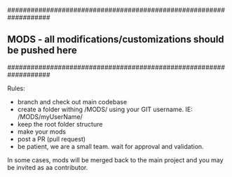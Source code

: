 ###################################################################
## MODS - all modifications/customizations should be pushed here 
###################################################################

Rules: 
- branch and check out main codebase
- create a folder withing /MODS/ using your GIT username. IE: /MODS/myUserName/
- keep the root folder structure 
- make your mods
- post a PR (pull request)
- be patient, we are a small team. wait for approval and validation. 

In some cases, mods will be merged back to the main project and you may be invited as aa contributor. 
